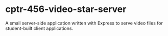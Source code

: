 # cptr-456-video-star-server
A small server-side application written with Express to serve video files for student-built client applications.
